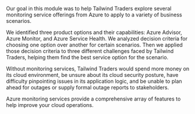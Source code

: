 Our goal in this module was to help Tailwind Traders explore several monitoring service offerings from Azure to apply to a variety of business scenarios.

We identified three product options and their capabilities: Azure Advisor, Azure Monitor, and Azure Service Health.  We analyzed decision criteria for choosing one option over another for certain scenarios.  Then we applied those decision criteria to three different challenges faced by Tailwind Traders, helping them find the best service option for the scenario.

Without monitoring services, Tailwind Traders would spend more money on its cloud environment, be unsure about its cloud security posture, have difficulty pinpointing issues in its application logic, and be unable to plan ahead for outages or supply formal outage reports to stakeholders.

Azure monitoring services provide a comprehensive array of features to help improve your cloud operations.

